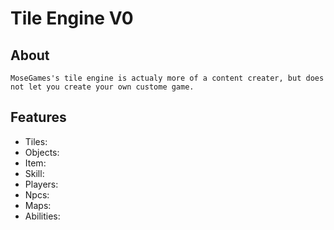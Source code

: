 # Tile Engine V0
## About
	MoseGames's tile engine is actualy more of a content creater, but does not let you create your own custome game.
## Features
 * Tiles:
 * Objects: 
 * Item:
 * Skill:
 * Players: 
 * Npcs: 
 * Maps: 
 * Abilities: 
